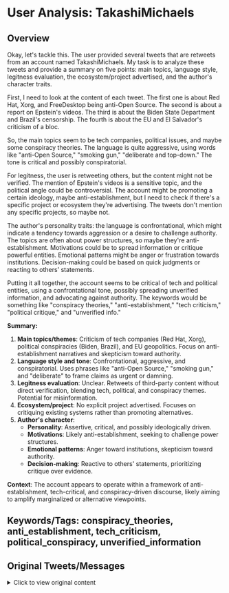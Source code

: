 # User Analysis: TakashiMichaels

## Overview

<think>
Okay, let's tackle this. The user provided several tweets that are retweets from an account named TakashiMichaels. My task is to analyze these tweets and provide a summary on five points: main topics, language style, legitness evaluation, the ecosystem/project advertised, and the author's character traits.

First, I need to look at the content of each tweet. The first one is about Red Hat, Xorg, and FreeDesktop being anti-Open Source. The second is about a report on Epstein's videos. The third is about the Biden State Department and Brazil's censorship. The fourth is about the EU and El Salvador's criticism of a bloc.

So, the main topics seem to be tech companies, political issues, and maybe some conspiracy theories. The language is quite aggressive, using words like "anti-Open Source," "smoking gun," "deliberate and top-down." The tone is critical and possibly conspiratorial.

For legitness, the user is retweeting others, but the content might not be verified. The mention of Epstein's videos is a sensitive topic, and the political angle could be controversial. The account might be promoting a certain ideology, maybe anti-establishment, but I need to check if there's a specific project or ecosystem they're advertising. The tweets don't mention any specific projects, so maybe not. 

The author's personality traits: the language is confrontational, which might indicate a tendency towards aggression or a desire to challenge authority. The topics are often about power structures, so maybe they're anti-establishment. Motivations could be to spread information or critique powerful entities. Emotional patterns might be anger or frustration towards institutions. Decision-making could be based on quick judgments or reacting to others' statements.

Putting it all together, the account seems to be critical of tech and political entities, using a confrontational tone, possibly spreading unverified information, and advocating against authority. The keywords would be something like "conspiracy theories," "anti-establishment," "tech criticism," "political critique," and "unverified info."
</think>

**Summary:**  
1. **Main topics/themes**: Criticism of tech companies (Red Hat, Xorg), political conspiracies (Biden, Brazil), and EU geopolitics. Focus on anti-establishment narratives and skepticism toward authority.  
2. **Language style and tone**: Confrontational, aggressive, and conspiratorial. Uses phrases like "anti-Open Source," "smoking gun," and "deliberate" to frame claims as urgent or damning.  
3. **Legitness evaluation**: Unclear. Retweets of third-party content without direct verification, blending tech, political, and conspiracy themes. Potential for misinformation.  
4. **Ecosystem/project**: No explicit project advertised. Focuses on critiquing existing systems rather than promoting alternatives.  
5. **Author's character**:  
   - **Personality**: Assertive, critical, and possibly ideologically driven.  
   - **Motivations**: Likely anti-establishment, seeking to challenge power structures.  
   - **Emotional patterns**: Anger toward institutions, skepticism toward authority.  
   - **Decision-making**: Reactive to others' statements, prioritizing critique over evidence.  

**Context**: The account appears to operate within a framework of anti-establishment, tech-critical, and conspiracy-driven discourse, likely aiming to amplify marginalized or alternative viewpoints.  

**Keywords/Tags**: conspiracy_theories, anti_establishment, tech_criticism, political_conspiracy, unverified_information
---
## Original Tweets/Messages

<details>
<summary>Click to view original content</summary>

| Type | Content |
|------|---------|
| messages | RT @LundukeJournal: The actions of Red Hat, Xorg, & FreeDesktop are some of the most anti-Open Source things I have ever seen.

- Suppress… |
| messages | RT @JamesOKeefeIII: OMG reported first on the AG’s statement there are 10s of thousands of Epstein videos. Can someone explain this to me?… |
| messages | RT @MikeBenzCyber: Yet another smoking gun the Biden State Dept's build-up of Brazil's censorship apparatus was deliberate and top-down. In… |
| messages | RT @nayibbukele: EU: El Salvador regrets that a bloc which is aging, overregulated, energy-dependent, tech-lagging, and led by unelected bu… |

</details>
